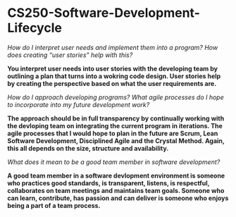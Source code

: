 # CS250-Software-Development-Lifecycle


_How do I interpret user needs and implement them into a program? How does creating “user stories” help with this?_

**You interpret user needs into user stories with the developing team by outlining a plan that turns into a wokring code design. User stories help by creating the perspective based on what the user requirements are.**



_How do I approach developing programs? What agile processes do I hope to incorporate into my future development work?_

**The approach should be in full transparency by continually working with the devloping team on integrating the current program in iterations. The agile processes that I would hope to plan in the future are Scrum, Lean Software Development, Disciplined Agile and the Crystal Method. Again, this all depends on the size, structure and availability.**


_What does it mean to be a good team member in software development?_

**A good team member in a software devlopment environment is someone who practices good standards, is transparent, listens, is respectful, collaborates on team meetings and maintains team goals. Someone who can learn, contribute, has passion and can deliver is someone who enjoys being a part of a team process.** 

